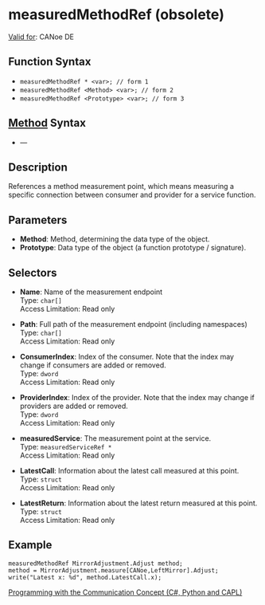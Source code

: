 # measuredMethodRef (obsolete)

[Valid for](../../../Shared/FeatureAvailability.md):  CANoe DE

## Function Syntax

- `measuredMethodRef * <var>; // form 1`
- `measuredMethodRef <Method> <var>; // form 2`
- `measuredMethodRef <Prototype> <var>; // form 3`

## [Method](../../../Shared/CAPL/General/ClassesAndObjects.md) Syntax

- —

## Description

References a method measurement point, which means measuring a specific connection between consumer and provider for a service function.

## Parameters

- **Method**: Method, determining the data type of the object.
- **Prototype**: Data type of the object (a function prototype / signature).

## Selectors

- **Name**: Name of the measurement endpoint  
  Type: `char[]`  
  Access Limitation: Read only

- **Path**: Full path of the measurement endpoint (including namespaces)  
  Type: `char[]`  
  Access Limitation: Read only

- **ConsumerIndex**: Index of the consumer. Note that the index may change if consumers are added or removed.  
  Type: `dword`  
  Access Limitation: Read only

- **ProviderIndex**: Index of the provider. Note that the index may change if providers are added or removed.  
  Type: `dword`  
  Access Limitation: Read only

- **measuredService**: The measurement point at the service.  
  Type: `measuredServiceRef *`  
  Access Limitation: Read only

- **LatestCall**: Information about the latest call measured at this point.  
  Type: `struct`  
  Access Limitation: Read only

- **LatestReturn**: Information about the latest return measured at this point.  
  Type: `struct`  
  Access Limitation: Read only

## Example

```plaintext
measuredMethodRef MirrorAdjustment.Adjust method;
method = MirrorAdjustment.measure[CANoe,LeftMirror].Adjust;
write("Latest x: %d", method.LatestCall.x);
```

[Programming with the Communication Concept (C#, Python and CAPL)](../../../CANoeCANalyzer/CommunicationConcept/Programming/CCP.md)
